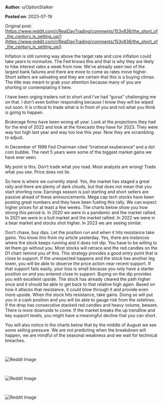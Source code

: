**Author**: u/OptionStalker

**Posted on**: 2023-07-19

Original post: [https://www.reddit.com/r/RealDayTrading/comments/153v836/the_short_of_the_century_is_setting_up/](https://www.reddit.com/r/RealDayTrading/comments/153v836/the_short_of_the_century_is_setting_up/)

  

Inflation is still running way above the target rate and core inflation could take years to normalize. The Fed knows this and that is why they are likely to hike interest rates a week from now. We’ve already seen two of the largest bank failures and there are more to come as rates move higher. Short sellers are salivating and they are certain that this is a buying climax. The title was meant to grab your attention because many of you are shorting or contemplating it here. 

I have been urging traders not to short and I’ve had “gurus” challenging me on that. I don’t even bother responding because I know they will be wiped out soon. It is critical to trade what is in front of you and not what you think is going to happen. 

Brokerage firms have been wrong all year. Look at the projections they had for the end of 2022 and look at the forecasts they have for 2023. They were way too high last year and way too low this year. Now they are scrambling to adjust. 

In December of 1996 Fed Chairman cited “irrational exuberance” and a dot com bubble. The next 5 years were some of the biggest market gains we have ever seen. 

My point is this. Don’t trade what you read. Most analysts are wrong! Trade what you see. Price does not lie. 

So here is where we currently stand. Yes, the market has staged a great rally and there are plenty of dark clouds, but that does not mean that you start shorting now. Earnings season is just starting and short sellers are passive ahead of these announcements. Mega cap tech stocks have been posting great numbers and they have been fueling this rally. We can expect higher prices for at least a few weeks. The charts below show you how strong this period is. In 2020 we were in a pandemic and the market rallied. In 2021 we were in a bull market and the market rallied. In 2022 we were in a bear market and stocks shot higher. In 2023 we are seeing similar. 

Don’t chase, buy dips. Let the position run and when it hits resistance take gains. You know this from my article yesterday. Yes, there are instances where the stock keeps running and it does not dip. You have to be willing to let them go without you. Most stocks will retrace and the red candles on the D1 chart remind you of this. This strategy provides a good entry point that is close to support. If the unexpected happens and the stock has another leg lower, you will be able to observe the price action near recent support. If that support fails easily, your loss is small because you only have a starter position on and you entered close to support. Buying on the dip provides you with excellent upside. The stock has already cleared the path higher once and it should be able to get back to that relative high again. Based on how it attacks that resistance, it could blow through it and provide even more upside. When the stock hits resistance, take gains. Doing so will put you in a cash position and you will be able to gauge risk from the sidelines. If the drop has consecutive stacked red candles and heavy volume, beware. There is more downside to come. If the market breaks the up trendline and key support levels, you might have a meaningful decline that you can short. 

You will also notice in the charts below that by the middle of August we see some selling pressure. We are not predicting when the breakdown will happen, we are mindful of the seasonal weakness and we wait for technical breaches. 

&#x200B;

<img src="cache/images/ab87b0a8b5679a641f09dd39f916930c.png" alt="Reddit Image">

&#x200B;

<img src="cache/images/1434a414b356169c2b6cc5ea77fa997e.png" alt="Reddit Image">

&#x200B;

<img src="cache/images/cc4a96500d92a4671f76fa32063866ed.png" alt="Reddit Image">

&#x200B;

&#x200B;

&#x200B;